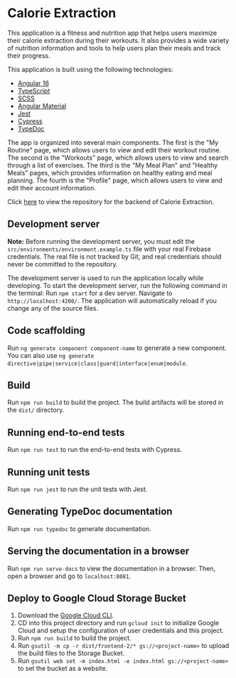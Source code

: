 # Calorie Extraction

This application is a fitness and nutrition app that helps users maximize their
calorie extraction during their workouts. It also provides a wide variety of
nutrition information and tools to help users plan their meals and track their
progress.

This application is built using the following technologies:

* [Angular 16](https://angular.io/docs)
* [TypeScript](https://www.typescriptlang.org/docs/)
* [SCSS](https://sass-lang.com/documentation)
* [Angular Material](https://material.angular.io/components/categories)
* [Jest](https://jestjs.io/docs/getting-started)
* [Cypress](https://docs.cypress.io/guides/overview/why-cypress)
* [TypeDoc](https://typedoc.org/guides/doccomments/)

The app is organized into several main components. The first is the
"My Routine" page, which allows users to view and edit their workout routine.
The second is the "Workouts" page, which allows users to view and search
through a list of exercises. The third is the "My Meal Plan" and
"Healthy Meals" pages, which provides information on healthy eating and meal
planning. The fourth is the "Profile" page, which allows users to view and edit
their account information.

Click [here](https://github.com/Tyree-McPherson/calorie-extraction-backend)
to view the repository for the backend of Calorie Extraction.

## Development server

**Note:** Before running the development server, you must edit the
`src/environments/environment.example.ts` file with your real Firebase
credentials. The real file is not tracked by Git, and real credentials
should never be committed to the repository.

The development server is used to run the application locally while developing.
To start the development server, run the following command in the terminal:
Run `npm start` for a dev server. Navigate to `http://localhost:4200/`. The
application will automatically reload if you change any of the source files.

## Code scaffolding

Run `ng generate component component-name` to generate a new component. You can
also use `ng generate directive|pipe|service|class|guard|interface|enum|module`.

## Build

Run `npm run build` to build the project. The build artifacts will be stored in
the `dist/` directory.

## Running end-to-end tests

Run `npm run test` to run the end-to-end tests with Cypress.

## Running unit tests

Run `npm run jest` to run the unit tests with Jest.

## Generating TypeDoc documentation

Run `npm run typedoc` to generate documentation.

## Serving the documentation in a browser

Run `npm run serve-docs` to view the documentation in a browser. Then,
open a browser and go to `localhost:8081`.

## Deploy to Google Cloud Storage Bucket

1. Download the [Google Cloud CLI](https://cloud.google.com/sdk/docs/install).
2. CD into this project directory and run `gcloud init` to initialize Google
Cloud and setup the configuration of user credentials and this project.
3. Run `npm run build` to build the project.
4. Run `gsutil -m cp -r dist/frontend-2/* gs://<project-name>` to upload
the build files to the Storage Bucket.
5. Run `gsutil web set -m index.html -e index.html gs://<project-name>` to set the
bucket as a website.